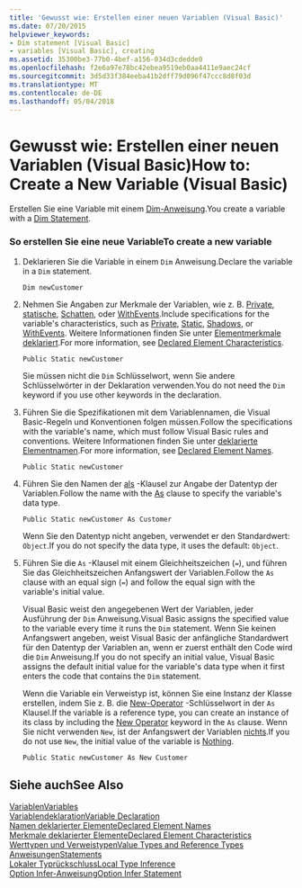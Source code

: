 ```yaml
---
title: 'Gewusst wie: Erstellen einer neuen Variablen (Visual Basic)'
ms.date: 07/20/2015
helpviewer_keywords:
- Dim statement [Visual Basic]
- variables [Visual Basic], creating
ms.assetid: 35300be3-77b0-4bef-a156-034d3cdedde0
ms.openlocfilehash: f2e6a97e78bc42ebea9519eb0aa4411e9aec24cf
ms.sourcegitcommit: 3d5d33f384eeba41b2dff79d096f47ccc8d8f03d
ms.translationtype: MT
ms.contentlocale: de-DE
ms.lasthandoff: 05/04/2018
---
```

# <a name="how-to-create-a-new-variable-visual-basic"></a><span data-ttu-id="4b1cf-102">Gewusst wie: Erstellen einer neuen Variablen (Visual Basic)</span><span class="sxs-lookup"><span data-stu-id="4b1cf-102">How to: Create a New Variable (Visual Basic)</span></span>
<span data-ttu-id="4b1cf-103">Erstellen Sie eine Variable mit einem [Dim-Anweisung](../../../../visual-basic/language-reference/statements/dim-statement.md).</span><span class="sxs-lookup"><span data-stu-id="4b1cf-103">You create a variable with a [Dim Statement](../../../../visual-basic/language-reference/statements/dim-statement.md).</span></span>  
  
### <a name="to-create-a-new-variable"></a><span data-ttu-id="4b1cf-104">So erstellen Sie eine neue Variable</span><span class="sxs-lookup"><span data-stu-id="4b1cf-104">To create a new variable</span></span>  
  
1.  <span data-ttu-id="4b1cf-105">Deklarieren Sie die Variable in einem `Dim` Anweisung.</span><span class="sxs-lookup"><span data-stu-id="4b1cf-105">Declare the variable in a `Dim` statement.</span></span>  
  
    ```  
    Dim newCustomer  
    ```  
  
2.  <span data-ttu-id="4b1cf-106">Nehmen Sie Angaben zur Merkmale der Variablen, wie z. B. [Private](../../../../visual-basic/language-reference/modifiers/private.md), [statische](../../../../visual-basic/language-reference/modifiers/static.md), [Schatten](../../../../visual-basic/language-reference/modifiers/shadows.md), oder [WithEvents](../../../../visual-basic/language-reference/modifiers/withevents.md).</span><span class="sxs-lookup"><span data-stu-id="4b1cf-106">Include specifications for the variable's characteristics, such as [Private](../../../../visual-basic/language-reference/modifiers/private.md), [Static](../../../../visual-basic/language-reference/modifiers/static.md), [Shadows](../../../../visual-basic/language-reference/modifiers/shadows.md), or [WithEvents](../../../../visual-basic/language-reference/modifiers/withevents.md).</span></span> <span data-ttu-id="4b1cf-107">Weitere Informationen finden Sie unter [Elementmerkmale deklariert](../../../../visual-basic/programming-guide/language-features/declared-elements/declared-element-characteristics.md).</span><span class="sxs-lookup"><span data-stu-id="4b1cf-107">For more information, see [Declared Element Characteristics](../../../../visual-basic/programming-guide/language-features/declared-elements/declared-element-characteristics.md).</span></span>  
  
    ```  
    Public Static newCustomer  
    ```  
  
     <span data-ttu-id="4b1cf-108">Sie müssen nicht die `Dim` Schlüsselwort, wenn Sie andere Schlüsselwörter in der Deklaration verwenden.</span><span class="sxs-lookup"><span data-stu-id="4b1cf-108">You do not need the `Dim` keyword if you use other keywords in the declaration.</span></span>  
  
3.  <span data-ttu-id="4b1cf-109">Führen Sie die Spezifikationen mit dem Variablennamen, die Visual Basic-Regeln und Konventionen folgen müssen.</span><span class="sxs-lookup"><span data-stu-id="4b1cf-109">Follow the specifications with the variable's name, which must follow Visual Basic rules and conventions.</span></span> <span data-ttu-id="4b1cf-110">Weitere Informationen finden Sie unter [deklarierte Elementnamen](../../../../visual-basic/programming-guide/language-features/declared-elements/declared-element-names.md).</span><span class="sxs-lookup"><span data-stu-id="4b1cf-110">For more information, see [Declared Element Names](../../../../visual-basic/programming-guide/language-features/declared-elements/declared-element-names.md).</span></span>  
  
    ```  
    Public Static newCustomer  
    ```  
  
4.  <span data-ttu-id="4b1cf-111">Führen Sie den Namen der [als](../../../../visual-basic/language-reference/statements/as-clause.md) -Klausel zur Angabe der Datentyp der Variablen.</span><span class="sxs-lookup"><span data-stu-id="4b1cf-111">Follow the name with the [As](../../../../visual-basic/language-reference/statements/as-clause.md) clause to specify the variable's data type.</span></span>  
  
    ```  
    Public Static newCustomer As Customer  
    ```  
  
     <span data-ttu-id="4b1cf-112">Wenn Sie den Datentyp nicht angeben, verwendet er den Standardwert: `Object`.</span><span class="sxs-lookup"><span data-stu-id="4b1cf-112">If you do not specify the data type, it uses the default: `Object`.</span></span>  
  
5.  <span data-ttu-id="4b1cf-113">Führen Sie die `As` -Klausel mit einem Gleichheitszeichen (`=`), und führen Sie das Gleichheitszeichen Anfangswert der Variablen.</span><span class="sxs-lookup"><span data-stu-id="4b1cf-113">Follow the `As` clause with an equal sign (`=`) and follow the equal sign with the variable's initial value.</span></span>  
  
     <span data-ttu-id="4b1cf-114">Visual Basic weist den angegebenen Wert der Variablen, jeder Ausführung der `Dim` Anweisung.</span><span class="sxs-lookup"><span data-stu-id="4b1cf-114">Visual Basic assigns the specified value to the variable every time it runs the `Dim` statement.</span></span> <span data-ttu-id="4b1cf-115">Wenn Sie keinen Anfangswert angeben, weist Visual Basic der anfängliche Standardwert für den Datentyp der Variablen an, wenn er zuerst enthält den Code wird die `Dim` Anweisung.</span><span class="sxs-lookup"><span data-stu-id="4b1cf-115">If you do not specify an initial value, Visual Basic assigns the default initial value for the variable's data type when it first enters the code that contains the `Dim` statement.</span></span>  
  
     <span data-ttu-id="4b1cf-116">Wenn die Variable ein Verweistyp ist, können Sie eine Instanz der Klasse erstellen, indem Sie z. B. die [New-Operator](../../../../visual-basic/language-reference/operators/new-operator.md) -Schlüsselwort in der `As` Klausel.</span><span class="sxs-lookup"><span data-stu-id="4b1cf-116">If the variable is a reference type, you can create an instance of its class by including the [New Operator](../../../../visual-basic/language-reference/operators/new-operator.md) keyword in the `As` clause.</span></span> <span data-ttu-id="4b1cf-117">Wenn Sie nicht verwenden `New`, ist der Anfangswert der Variablen [nichts](../../../../visual-basic/language-reference/nothing.md).</span><span class="sxs-lookup"><span data-stu-id="4b1cf-117">If you do not use `New`, the initial value of the variable is [Nothing](../../../../visual-basic/language-reference/nothing.md).</span></span>  
  
    ```  
    Public Static newCustomer As New Customer  
    ```  
  
## <a name="see-also"></a><span data-ttu-id="4b1cf-118">Siehe auch</span><span class="sxs-lookup"><span data-stu-id="4b1cf-118">See Also</span></span>  
 [<span data-ttu-id="4b1cf-119">Variablen</span><span class="sxs-lookup"><span data-stu-id="4b1cf-119">Variables</span></span>](../../../../visual-basic/programming-guide/language-features/variables/index.md)  
 [<span data-ttu-id="4b1cf-120">Variablendeklaration</span><span class="sxs-lookup"><span data-stu-id="4b1cf-120">Variable Declaration</span></span>](../../../../visual-basic/programming-guide/language-features/variables/variable-declaration.md)  
 [<span data-ttu-id="4b1cf-121">Namen deklarierter Elemente</span><span class="sxs-lookup"><span data-stu-id="4b1cf-121">Declared Element Names</span></span>](../../../../visual-basic/programming-guide/language-features/declared-elements/declared-element-names.md)  
 [<span data-ttu-id="4b1cf-122">Merkmale deklarierter Elemente</span><span class="sxs-lookup"><span data-stu-id="4b1cf-122">Declared Element Characteristics</span></span>](../../../../visual-basic/programming-guide/language-features/declared-elements/declared-element-characteristics.md)  
 [<span data-ttu-id="4b1cf-123">Werttypen und Verweistypen</span><span class="sxs-lookup"><span data-stu-id="4b1cf-123">Value Types and Reference Types</span></span>](../../../../visual-basic/programming-guide/language-features/data-types/value-types-and-reference-types.md)  
 [<span data-ttu-id="4b1cf-124">Anweisungen</span><span class="sxs-lookup"><span data-stu-id="4b1cf-124">Statements</span></span>](../../../../visual-basic/language-reference/statements/index.md)  
 [<span data-ttu-id="4b1cf-125">Lokaler Typrückschluss</span><span class="sxs-lookup"><span data-stu-id="4b1cf-125">Local Type Inference</span></span>](../../../../visual-basic/programming-guide/language-features/variables/local-type-inference.md)  
 [<span data-ttu-id="4b1cf-126">Option Infer-Anweisung</span><span class="sxs-lookup"><span data-stu-id="4b1cf-126">Option Infer Statement</span></span>](../../../../visual-basic/language-reference/statements/option-infer-statement.md)
